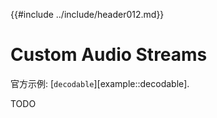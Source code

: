 {{#include ../include/header012.md}}

# Custom Audio Streams

官方示例:
[`decodable`][example::decodable].

TODO
